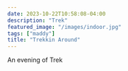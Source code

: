 ```yaml
---
date: 2023-10-22T10:58:08-04:00
description: "Trek"
featured_image: "/images/indoor.jpg"
tags: ["maddy"]
title: "Trekkin Around"
---
```


An evening of Trek
